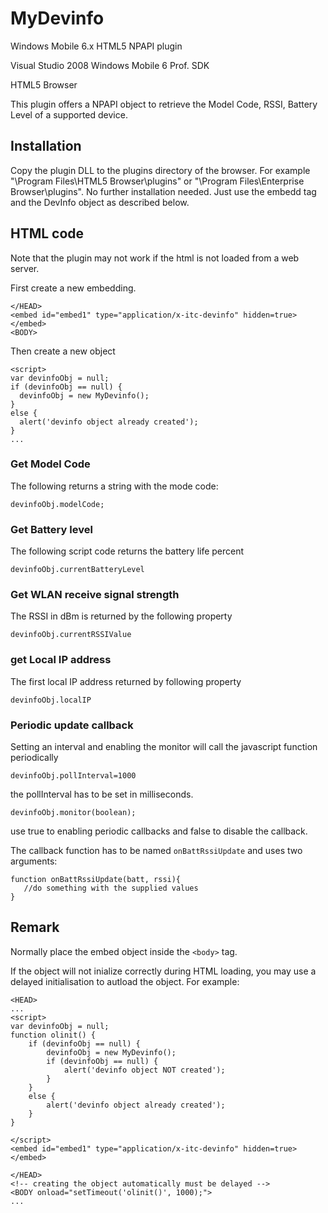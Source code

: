 # MyDevinfo
Windows Mobile 6.x HTML5 NPAPI plugin

Visual Studio 2008
Windows Mobile 6 Prof. SDK

HTML5 Browser

This plugin offers a NPAPI object to retrieve the Model Code, RSSI, Battery Level of a supported device.

## Installation

Copy the plugin DLL to the plugins directory of the browser. For example "\Program Files\HTML5 Browser\plugins" or "\Program Files\Enterprise Browser\plugins". No further installation needed. Just use the embedd tag and the DevInfo object as described below.

## HTML code

Note that the plugin may not work if the html is not loaded from a web server.

First create a new embedding.

    </HEAD>
    <embed id="embed1" type="application/x-itc-devinfo" hidden=true> </embed>
    <BODY>

Then create a new object 

    <script> 
    var devinfoObj = null;
    if (devinfoObj == null) {
      devinfoObj = new MyDevinfo();
    }
    else {
      alert('devinfo object already created');
    }
    ...

### Get Model Code

The following returns a string with the mode code:

    devinfoObj.modelCode;
    
### Get Battery level

The following script code returns the battery life percent

    devinfoObj.currentBatteryLevel
    
### Get WLAN receive signal strength

The RSSI in dBm is returned by the following property

    devinfoObj.currentRSSIValue
    
### get Local IP address

The first local IP address returned by following property

	devinfoObj.localIP
	
### Periodic update callback

Setting an interval and enabling the monitor will call the javascript function periodically
    
    devinfoObj.pollInterval=1000

the pollInterval has to be set in milliseconds.

    devinfoObj.monitor(boolean);
    
use true to enabling periodic callbacks and false to disable the callback.

The callback function has to be named `onBattRssiUpdate` and uses two arguments:
    
    function onBattRssiUpdate(batt, rssi){
       //do something with the supplied values
    }

## Remark

Normally place the embed object inside the `<body>` tag.

If the object will not inialize correctly during HTML loading, you may use a delayed initialisation to autload the object. For example:

    <HEAD>
    ...
    <script>
    var devinfoObj = null;
    function olinit() {
        if (devinfoObj == null) {
            devinfoObj = new MyDevinfo();
            if (devinfoObj == null) {
                alert('devinfo object NOT created');
            }
        }
        else {
            alert('devinfo object already created');
        }
    }
    
    </script> 
    <embed id="embed1" type="application/x-itc-devinfo" hidden=true> </embed> 
    
    </HEAD>
    <!-- creating the object automatically must be delayed -->
    <BODY onload="setTimeout('olinit()', 1000);">
    ...
